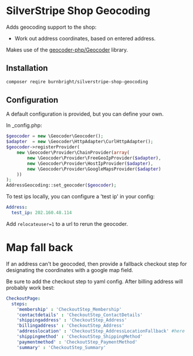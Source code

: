 # SilverStripe Shop Geocoding

Adds geocoding support to the shop:

 * Work out address coordinates, based on entered address.

Makes use of the [geocoder-php/Geocoder](https://github.com/geocoder-php/Geocoder) library.

## Installation

```sh
composer reqire burnbright/silverstripe-shop-geocoding
```

## Configuration

A default configuration is provided, but you can define your own.

In _config.php:
```php
$geocoder = new \Geocoder\Geocoder();
$adapter  = new \Geocoder\HttpAdapter\CurlHttpAdapter();
$geocoder->registerProvider(
	new \Geocoder\Provider\ChainProvider(array(
		new \Geocoder\Provider\FreeGeoIpProvider($adapter),
		new \Geocoder\Provider\HostIpProvider($adapter),
		new \Geocoder\Provider\GoogleMapsProvider($adapter)
	))
);
AddressGeocoding::set_geocoder($geocoder);
```

To test ips locally, you can configure a 'test ip' in your config:

```yaml
Address:
  test_ip: 202.160.48.114
```

Add `relocateuser=1` to a url to rerun the geocoder.


# Map fall back

If an address can't be geocoded, then provide a fallback checkout step for designating the coordinates with a google map field.

Be sure to add the checkout step to yaml config. After billing address will probably work best:
```yaml
CheckoutPage:
  steps:
    'membership' : 'CheckoutStep_Membership'
    'contactdetails' : 'CheckoutStep_ContactDetails'
    'shippingaddress' : 'CheckoutStep_Address'
    'billingaddress' : 'CheckoutStep_Address'
    'addresslocation' : 'CheckoutStep_AddressLocationFallback' #here
    'shippingmethod' : 'CheckoutStep_ShippingMethod'
    'paymentmethod' : 'CheckoutStep_PaymentMethod'
    'summary' : 'CheckoutStep_Summary'
```
